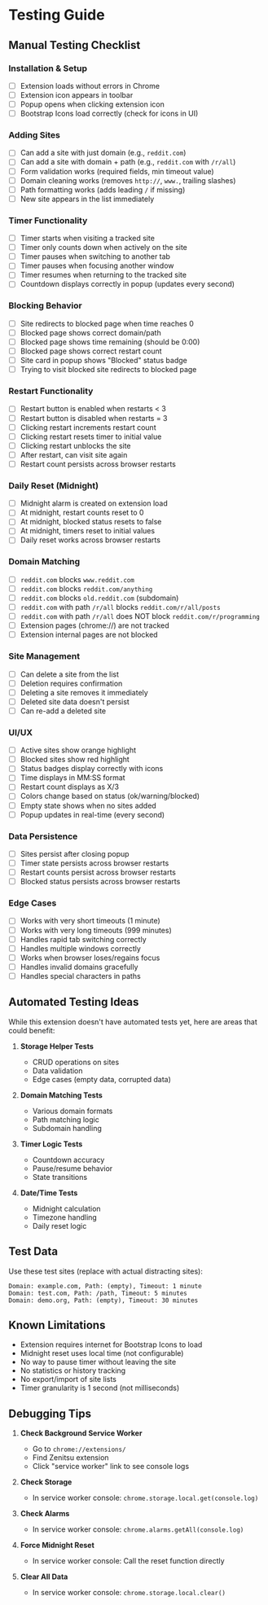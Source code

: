 # Testing Guide

## Manual Testing Checklist

### Installation & Setup
- [ ] Extension loads without errors in Chrome
- [ ] Extension icon appears in toolbar
- [ ] Popup opens when clicking extension icon
- [ ] Bootstrap Icons load correctly (check for icons in UI)

### Adding Sites
- [ ] Can add a site with just domain (e.g., `reddit.com`)
- [ ] Can add a site with domain + path (e.g., `reddit.com` with `/r/all`)
- [ ] Form validation works (required fields, min timeout value)
- [ ] Domain cleaning works (removes `http://`, `www.`, trailing slashes)
- [ ] Path formatting works (adds leading `/` if missing)
- [ ] New site appears in the list immediately

### Timer Functionality
- [ ] Timer starts when visiting a tracked site
- [ ] Timer only counts down when actively on the site
- [ ] Timer pauses when switching to another tab
- [ ] Timer pauses when focusing another window
- [ ] Timer resumes when returning to the tracked site
- [ ] Countdown displays correctly in popup (updates every second)

### Blocking Behavior
- [ ] Site redirects to blocked page when time reaches 0
- [ ] Blocked page shows correct domain/path
- [ ] Blocked page shows time remaining (should be 0:00)
- [ ] Blocked page shows correct restart count
- [ ] Site card in popup shows "Blocked" status badge
- [ ] Trying to visit blocked site redirects to blocked page

### Restart Functionality
- [ ] Restart button is enabled when restarts < 3
- [ ] Restart button is disabled when restarts = 3
- [ ] Clicking restart increments restart count
- [ ] Clicking restart resets timer to initial value
- [ ] Clicking restart unblocks the site
- [ ] After restart, can visit site again
- [ ] Restart count persists across browser restarts

### Daily Reset (Midnight)
- [ ] Midnight alarm is created on extension load
- [ ] At midnight, restart counts reset to 0
- [ ] At midnight, blocked status resets to false
- [ ] At midnight, timers reset to initial values
- [ ] Daily reset works across browser restarts

### Domain Matching
- [ ] `reddit.com` blocks `www.reddit.com`
- [ ] `reddit.com` blocks `reddit.com/anything`
- [ ] `reddit.com` blocks `old.reddit.com` (subdomain)
- [ ] `reddit.com` with path `/r/all` blocks `reddit.com/r/all/posts`
- [ ] `reddit.com` with path `/r/all` does NOT block `reddit.com/r/programming`
- [ ] Extension pages (chrome://) are not tracked
- [ ] Extension internal pages are not blocked

### Site Management
- [ ] Can delete a site from the list
- [ ] Deletion requires confirmation
- [ ] Deleting a site removes it immediately
- [ ] Deleted site data doesn't persist
- [ ] Can re-add a deleted site

### UI/UX
- [ ] Active sites show orange highlight
- [ ] Blocked sites show red highlight
- [ ] Status badges display correctly with icons
- [ ] Time displays in MM:SS format
- [ ] Restart count displays as X/3
- [ ] Colors change based on status (ok/warning/blocked)
- [ ] Empty state shows when no sites added
- [ ] Popup updates in real-time (every second)

### Data Persistence
- [ ] Sites persist after closing popup
- [ ] Timer state persists across browser restarts
- [ ] Restart counts persist across browser restarts
- [ ] Blocked status persists across browser restarts

### Edge Cases
- [ ] Works with very short timeouts (1 minute)
- [ ] Works with very long timeouts (999 minutes)
- [ ] Handles rapid tab switching correctly
- [ ] Handles multiple windows correctly
- [ ] Works when browser loses/regains focus
- [ ] Handles invalid domains gracefully
- [ ] Handles special characters in paths

## Automated Testing Ideas

While this extension doesn't have automated tests yet, here are areas that could benefit:

1. **Storage Helper Tests**
   - CRUD operations on sites
   - Data validation
   - Edge cases (empty data, corrupted data)

2. **Domain Matching Tests**
   - Various domain formats
   - Path matching logic
   - Subdomain handling

3. **Timer Logic Tests**
   - Countdown accuracy
   - Pause/resume behavior
   - State transitions

4. **Date/Time Tests**
   - Midnight calculation
   - Timezone handling
   - Daily reset logic

## Test Data

Use these test sites (replace with actual distracting sites):

```
Domain: example.com, Path: (empty), Timeout: 1 minute
Domain: test.com, Path: /path, Timeout: 5 minutes
Domain: demo.org, Path: (empty), Timeout: 30 minutes
```

## Known Limitations

- Extension requires internet for Bootstrap Icons to load
- Midnight reset uses local time (not configurable)
- No way to pause timer without leaving the site
- No statistics or history tracking
- No export/import of site lists
- Timer granularity is 1 second (not milliseconds)

## Debugging Tips

1. **Check Background Service Worker**
   - Go to `chrome://extensions/`
   - Find Zenitsu extension
   - Click "service worker" link to see console logs

2. **Check Storage**
   - In service worker console: `chrome.storage.local.get(console.log)`

3. **Check Alarms**
   - In service worker console: `chrome.alarms.getAll(console.log)`

4. **Force Midnight Reset**
   - In service worker console: Call the reset function directly

5. **Clear All Data**
   - In service worker console: `chrome.storage.local.clear()`

